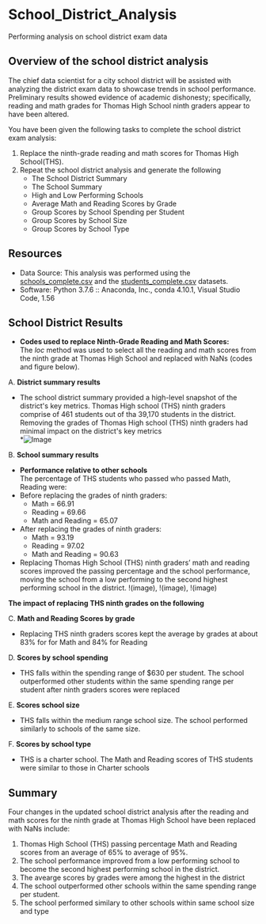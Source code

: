 # School_District_Analysis
Performing analysis on school district exam data

## Overview of the school district analysis
The chief data scientist for a city school district will be assisted with analyzing the district exam data to showcase trends in school performance.  Preliminary results showed evidence of academic dishonesty; specifically, reading and math grades for Thomas High School ninth graders appear to have been altered.<br />

You have been given the following tasks to complete the school district exam analysis: <br />

1. Replace the ninth-grade reading and math scores for Thomas High School(THS).
2. Repeat the school district analysis and generate the following
    - The School District Summary 
    - The School Summary 
    - High and Low Performing Schools
    - Average Math and Reading Scores by Grade
    - Group Scores by School Spending per Student
    - Group Scores by School Size
    - Group Scores by School Type

## Resources
- Data Source: This analysis was performed using the [schools_complete.csv](https://github.com/aobasuyi/School_District_Analysis/blob/main/Resources/schools_complete.csv) and the [students_complete.csv](https://github.com/aobasuyi/School_District_Analysis/blob/main/Resources/students_complete.csv) datasets.
- Software: Python 3.7.6 :: Anaconda, Inc., conda 4.10.1, Visual Studio Code, 1.56

## School District Results

- **Codes used to replace Ninth-Grade Reading and Math Scores:** <br />
The *loc* method was used to select all the reading and math scores from the ninth grade at Thomas High School and replaced with NaNs (codes and figure below). <br />

A. **District summary results** <br />
- The school district summary provided a high-level snapshot of the district's key metrics. Thomas High school (THS) ninth graders comprise of 461 students out of tha 39,170 students in the district. Removing the grades of Thomas High school (THS) ninth graders had minimal impact on the district's key metrics
<br /> *![Image](analysis/County_Votes_Results.png)

B. **School summary results** <br />
- **Performance relative to other schools** <br />
The percentage of THS students who passed who passed Math, Reading were:
- Before replacing the grades of ninth graders:
    - Math = 66.91
    - Reading = 69.66
    - Math and Reading = 65.07
- After replacing the grades of ninth graders: 
    - Math = 93.19
    - Reading = 97.02
    - Math and Reading = 90.63
- Replacing Thomas High School (THS) ninth graders’ math and reading scores improved the passing percentage and the school performance, moving the school from a low performing to the second highest performing school in the district.
!(image), !(image), !(image) <br />

**The impact of replacing THS ninth grades on the following**   <br />

C. **Math and Reading Scores by grade** <br />
- Replacing THS ninth graders scores kept the average by grades at about 83% for for Math and 84% for Reading

D. **Scores by school spending** <br />
- THS falls within the spending range of $630 per student. The school outperformed other students within the same spending range per student after ninth graders scores were replaced

E. **Scores school size** <br />
- THS falls within the medium range school size. The school performed similarly to schools of the same size.

F. **Scores by school type**
 - THS is a charter school. The Math and Reading scores of THS students were similar to those in Charter schools

## Summary
Four changes in the updated school district analysis after the reading and math scores for the ninth grade at Thomas High School have been replaced with NaNs include:
1. Thomas High School (THS) passing percentage Math and Reading scores from an average of 65% to average of 95%.
2. The school performance improved from a low performing school to become the second highest performing school in the district.
3. The avearge scores by grades were among the highest in the district
4. The school outperformed other schools within the same spending range per student.
5. The school performed similary to other schools within same school size and type
